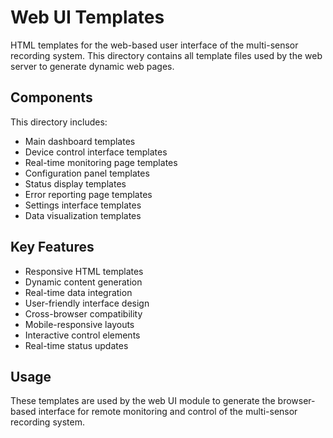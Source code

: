 # Web UI Templates

HTML templates for the web-based user interface of the multi-sensor recording system. This directory contains all template files used by the web server to generate dynamic web pages.

## Components

This directory includes:
- Main dashboard templates
- Device control interface templates
- Real-time monitoring page templates
- Configuration panel templates
- Status display templates
- Error reporting page templates
- Settings interface templates
- Data visualization templates

## Key Features

- Responsive HTML templates
- Dynamic content generation
- Real-time data integration
- User-friendly interface design
- Cross-browser compatibility
- Mobile-responsive layouts
- Interactive control elements
- Real-time status updates

## Usage

These templates are used by the web UI module to generate the browser-based interface for remote monitoring and control of the multi-sensor recording system.